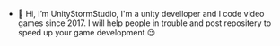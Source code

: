 - 👋 Hi, I’m UnityStormStudio, I'm a unity develloper and I code video
games since 2017. I will help people in trouble and post repositery to
speed up your game development 😉

<!---
UnityStormStudio/UnityStormStudio is a ✨ special ✨ repository because its `README.md` (this file) appears on your GitHub profile.
You can click the Preview link to take a look at your changes.
--->
